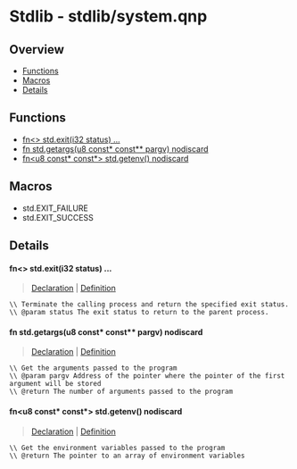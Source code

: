 
# Stdlib - stdlib/system.qnp

## Overview
 - [Functions](#functions)
 - [Macros](#macros)
 - [Details](#details)


## Functions
 - [fn<> std.exit(i32 status) ...](#ref_f46683071af5a6ec20a057000130973f)
 - [fn<u64> std.getargs(u8 const* const** pargv) nodiscard](#ref_67eb185471cd244146fe40933a1a10a1)
 - [fn<u8 const* const*> std.getenv() nodiscard](#ref_8fb6ec3ee7f8ab51d6e5b5dbaf79d88c)

## Macros
 - std.EXIT_FAILURE
 - std.EXIT_SUCCESS

## Details
#### <a id="ref_f46683071af5a6ec20a057000130973f"/>fn<> std.exit(i32 status) ...
> [Declaration](/stdlib/system.qnp?plain=1#L10) | [Definition](/stdlib/platform/linux/system.qnp?plain=1#L13)
```qinp
\\ Terminate the calling process and return the specified exit status.
\\ @param status The exit status to return to the parent process.
```
#### <a id="ref_67eb185471cd244146fe40933a1a10a1"/>fn<u64> std.getargs(u8 const* const** pargv) nodiscard
> [Declaration](/stdlib/system.qnp?plain=1#L15) | [Definition](/stdlib/system.qnp?plain=1#L25)
```qinp
\\ Get the arguments passed to the program
\\ @param pargv Address of the pointer where the pointer of the first argument will be stored
\\ @return The number of arguments passed to the program
```
#### <a id="ref_8fb6ec3ee7f8ab51d6e5b5dbaf79d88c"/>fn<u8 const* const*> std.getenv() nodiscard
> [Declaration](/stdlib/system.qnp?plain=1#L19) | [Definition](/stdlib/system.qnp?plain=1#L42)
```qinp
\\ Get the environment variables passed to the program
\\ @return The pointer to an array of environment variables
```

